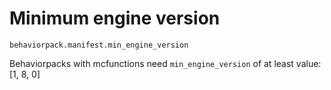 # Minimum engine version

`behaviorpack.manifest.min_engine_version`

Behaviorpacks with mcfunctions need `min_engine_version` of at least value: [1, 8, 0]